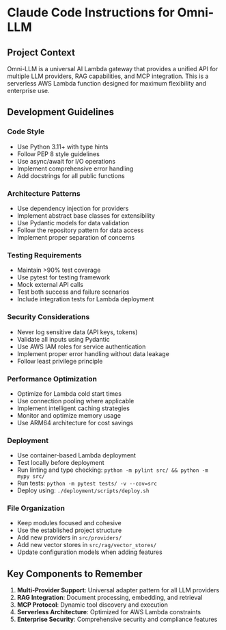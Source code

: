 # Claude Code Instructions for Omni-LLM

## Project Context
Omni-LLM is a universal AI Lambda gateway that provides a unified API for multiple LLM providers, RAG capabilities, and MCP integration. This is a serverless AWS Lambda function designed for maximum flexibility and enterprise use.

## Development Guidelines

### Code Style
- Use Python 3.11+ with type hints
- Follow PEP 8 style guidelines
- Use async/await for I/O operations
- Implement comprehensive error handling
- Add docstrings for all public functions

### Architecture Patterns
- Use dependency injection for providers
- Implement abstract base classes for extensibility
- Use Pydantic models for data validation
- Follow the repository pattern for data access
- Implement proper separation of concerns

### Testing Requirements
- Maintain >90% test coverage
- Use pytest for testing framework
- Mock external API calls
- Test both success and failure scenarios
- Include integration tests for Lambda deployment

### Security Considerations
- Never log sensitive data (API keys, tokens)
- Validate all inputs using Pydantic
- Use AWS IAM roles for service authentication
- Implement proper error handling without data leakage
- Follow least privilege principle

### Performance Optimization
- Optimize for Lambda cold start times
- Use connection pooling where applicable
- Implement intelligent caching strategies
- Monitor and optimize memory usage
- Use ARM64 architecture for cost savings

### Deployment
- Use container-based Lambda deployment
- Test locally before deployment
- Run linting and type checking: `python -m pylint src/ && python -m mypy src/`
- Run tests: `python -m pytest tests/ -v --cov=src`
- Deploy using: `./deployment/scripts/deploy.sh`

### File Organization
- Keep modules focused and cohesive
- Use the established project structure
- Add new providers in `src/providers/`
- Add new vector stores in `src/rag/vector_stores/`
- Update configuration models when adding features

## Key Components to Remember

1. **Multi-Provider Support**: Universal adapter pattern for all LLM providers
2. **RAG Integration**: Document processing, embedding, and retrieval
3. **MCP Protocol**: Dynamic tool discovery and execution
4. **Serverless Architecture**: Optimized for AWS Lambda constraints
5. **Enterprise Security**: Comprehensive security and compliance features